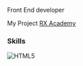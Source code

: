 Front End developer

My Project [RX Academy](https://discord.gg/rxacademy)

### Skills

<img src="https://skillicons.dev/icons?i=js,html,css,tailwind,vue,lua,nuxt,next,react,ts,mongodb,mysql" alt="HTML5" /></a>
